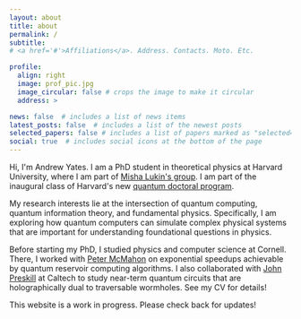 ```yaml
---
layout: about
title: about
permalink: /
subtitle: 
# <a href='#'>Affiliations</a>. Address. Contacts. Moto. Etc.

profile:
  align: right
  image: prof_pic.jpg
  image_circular: false # crops the image to make it circular
  address: >

news: false  # includes a list of news items
latest_posts: false  # includes a list of the newest posts
selected_papers: false # includes a list of papers marked as "selected={true}"
social: true  # includes social icons at the bottom of the page
---
```


Hi, I'm Andrew Yates. I am a PhD student in theoretical physics at Harvard University, where I am part of [Misha Lukin's group](https://lukin.physics.harvard.edu/). I am part of the inaugural class of Harvard's new [quantum doctoral program](https://news.harvard.edu/gazette/story/2021/04/harvard-launches-new-ph-d-program-in-quantum-science/). 

My research interests lie at the intersection of quantum computing, quantum information theory, and fundamental physics. Specifically, I am exploring how quantum computers can simulate complex physical systems that are important for understanding foundational questions in physics. 

Before starting my PhD, I studied physics and computer science at Cornell. There, I worked with [Peter McMahon](https://mcmahon.aep.cornell.edu/) on exponential speedups achievable by quantum reservoir computing algorithms. I also collaborated with [John Preskill](http://theory.caltech.edu/~preskill/) at Caltech to study near-term quantum circuits that are holographically dual to traversable wormholes. See my CV for details!

This website is a work in progress. Please check back for updates!
